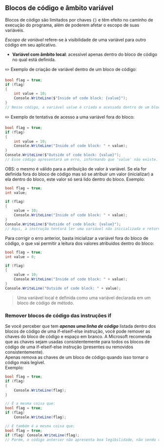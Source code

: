 ## Blocos de código e âmbito variável

Blocos de código são limitados por chaves `{}` e têm efeito no caminho de execução do programa, além de poderem afetar o escopo de suas variáveis.

_Escopo de variável_ refere-se à visibilidade de uma variável para outro código em seu aplicativo.

- **Variável com âmbito local**: acessível apenas dentro do bloco de código no qual está definida.

:pencil2: Exemplo de criação de variável dentro de um bloco de código:

~~~csharp
bool flag = true;
if (flag)
{
    int value = 10;
    Console.WriteLine($"Inside of code block: {value}");
}
// Nesse código, a variável value é criada e acessada dentro de um bloco delimitado por chaves {}, não apresentando erros
~~~

:pencil2: Exemplo de tentativa de acesso a uma variável fora do bloco:

~~~csharp
bool flag = true;
if (flag)
{
    int value = 10;
    Console.WriteLine("Inside of code block: " + value);
}
Console.WriteLine($"Outside of code block: {value}");
// Esse código apresentará um erro, informando que 'value' não existe. Isso ocorre porque a variável está definida dentro do bloco de código, só sendo acessível/visível, dentro dele.
~~~

OBS: o mesmo é válido para a atribuição de valor à variável. Se ela for definida fora do bloco de código mas só se atribuir um valor (inicializar) a ela dentro do bloco, este valor só será lido dentro do bloco. Exemplo:

~~~csharp
bool flag = true;
int value;

if (flag)
{
    value = 10;
    Console.WriteLine("Inside of code block: " + value);
}
Console.WriteLine($"Outside of code block: {value}");
// Aqui, a instrução tentará ler uma variável não inicializada e retornará um erro.
~~~

Para corrigir o erro anterior, basta inicializar a variável fora do bloco de código, o que vai permitir a leitura dos valores atribuídos dentro do bloco:
~~~csharp
bool flag = true;
int value = 0;

if (flag)
{
    value = 10;
    Console.WriteLine("Inside of code block: " + value);
}
Console.WriteLine("Outside of code block: " + value);
~~~

> Uma variável local é definida como uma variável declarada em um bloco de código de método.

### Remover blocos de código das instruções if

Se você perceber que tem _**apenas uma linha de código**_ listada dentro dos blocos de código de uma if-elseif-else instrução, você pode remover as chaves do bloco de código e espaço em branco. A Microsoft recomenda que as chaves sejam usadas consistentemente para todos os blocos de código de uma if-elseif-else instrução (presentes ou removidos consistentemente).  
Apenas remova as chaves de um bloco de código quando isso tornar o código mais legível.  
Exemplo:
~~~csharp
bool flag = true;
if (flag)
{
    Console.WriteLine(flag);
}

// É a mesma coisa que:
bool flag = true;
if (flag)
    Console.WriteLine(flag);

// E também é a mesma coisa que:
bool flag = true;
if (flag) Console.WriteLine(flag);
// Porém, o código anterior não apresenta boa legibilidade, não sendo recomendado
~~~